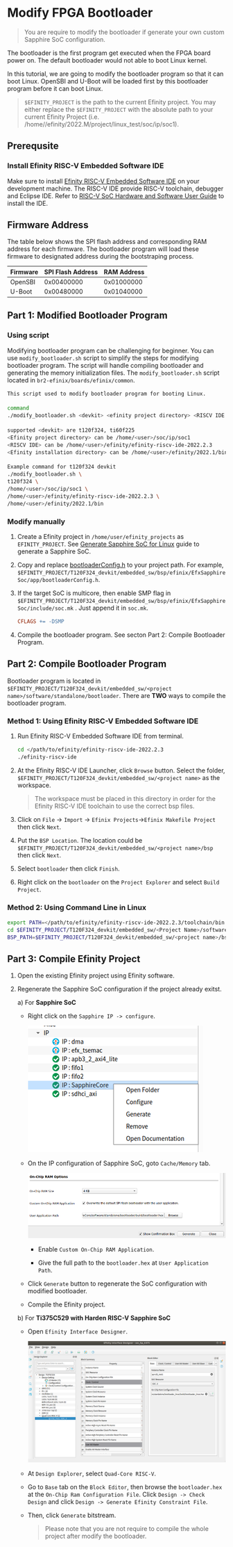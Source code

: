 # Modify FPGA Bootloader

> You are require to modify the bootloader if generate your own custom Sapphire SoC configuration.

The bootloader is the first program get executed when the FPGA board power on. The default bootloader would not able to boot Linux kernel. 

In this tutorial, we are going to modify the bootloader program so that it can boot Linux. OpenSBI and U-Boot will be loaded first by this bootloader program before it can boot Linux.

> `$EFINITY_PROJECT` is the path to the current Efinity project. You may either replace the `$EFINITY_PROJECT` with the absolute path to your current Efinity Project (i.e. /home/<username>/efinity/2022.M/project/linux_test/soc/ip/soc1).

## Prerequsite

### Install Efinity RISC-V Embedded Software IDE

Make sure to install [Efinity RISC-V Embedded Software IDE](https://www.efinixinc.com/support/ip/riscv-sdk.php) on your development machine. The RISC-V IDE provide RISC-V toolchain, debugger and Eclipse IDE. Refer to [RISC-V SoC Hardware and Software User Guide](https://www.efinixinc.com/support/docsdl.php?s=ef&pn=SAPPHIREUG) to install the IDE.

## Firmware Address

The table below shows the SPI flash address and corresponding RAM address for each firmware. The bootloader program will load these firmware to designated address during the bootstraping process.

| Firmware | SPI Flash Address | RAM Address |
| -------- | ----------------- | ----------- |
| OpenSBI  | 0x00400000        | 0x01000000  |
| U-Boot   | 0x00480000        | 0x01040000  |

## Part 1: Modified Bootloader Program

### Using script

Modifying bootloader program can be challenging for beginner. You can use `modify_bootloader.sh` script to simplify the steps for modifying bootloader program. The script will handle compiling bootloader and generating the memory initialization files. The `modify_bootloader.sh`  script located in `br2-efinix/boards/efinix/common`.

```bash
This script used to modify bootloader program for booting Linux.

command
./modify_bootloader.sh <devkit> <efinity project directory> <RISCV IDE directory> <Efinity installation directory>

supported <devkit> are t120f324, ti60f225
<Efinity project directory> can be /home/<user>/soc/ip/soc1
<RISCV IDE> can be /home/<user>/efinity/efinity-riscv-ide-2022.2.3
<Efinity installation directory> can be /home/<user>/efinity/2022.1/bin

Example command for t120f324 devkit
./modify_bootloader.sh \
t120f324 \
/home/<user>/soc/ip/soc1 \
/home/<user>/efinity/efinity-riscv-ide-2022.2.3 \
/home/<user>/efinity/2022.1/bin
```

### Modify manually

1. Create a Efinity project in `/home/user/efinity_projects` as `EFINITY_PROJECT`. See [Generate Sapphire SoC for Linux](generate_sapphire_soc_for_linux.md) guide to generate a Sapphire SoC.

2. Copy and replace [bootloaderConfig.h](board/efinix/common/bootloaderConfig.h) to your project path. For example, `$EFINITY_PROJECT/T120F324_devkit/embedded_sw/bsp/efinix/EfxSapphireSoc/app/bootloaderConfig.h`.

3. If the target SoC is multicore, then enable SMP flag in `$EFINITY_PROJECT/T120F324_devkit/embedded_sw/bsp/efinix/EfxSapphireSoc/include/soc.mk` . Just append it in `soc.mk`.
   
   ```makefile
   CFLAGS += -DSMP
   ```

4. Compile the bootloader program. See secton Part 2: Compile Bootloader Program.

## Part 2: Compile Bootloader Program

Bootloader program is located in `$EFINITY_PROJECT/T120F324_devkit/embedded_sw/<project name>/software/standalone/bootloader`. There are **TWO** ways to compile the bootloader program.

### Method 1: Using Efinity RISC-V Embedded Software IDE

1. Run Efinity RISC-V Embedded Software IDE from terminal.
   
   ```bash
   cd </path/to/efinity/efinity-riscv-ide-2022.2.3
   ./efinity-riscv-ide
   ```

2. At the Efinity RISC-V IDE Launcher, click `Browse` button. Select the folder, `$EFINITY_PROJECT/T120F324_devkit/embedded_sw/<project name>` as the workspace.
   
   > The workspace must be placed in this directory in order for the Efinity RISC-V IDE toolchain to use the correct bsp files.

3. Click on `File` -> `Import` -> `Efinix Projects`->`Efinix Makefile Project` then click `Next`.

4. Put the `BSP Location`. The location could be `$EFINITY_PROJECT/T120F324_devkit/embedded_sw/<project name>/bsp` then click `Next`.

5. Select `bootloader` then click `Finish`.

6. Right click on the `bootloader` on the `Project Explorer` and select `Build Project`.

### Method 2: Using Command Line in Linux

```bash
export PATH=</path/to/efinity/efinity-riscv-ide-2022.2.3/toolchain/bin:$PATH
cd $EFINITY_PROJECT/T120F324_devkit/embedded_sw/<Project Name>/software/standalone/bootloader
BSP_PATH=$EFINITY_PROJECT/T120F324_devkit/embedded_sw/<project name>/bsp/efinix/EfxSapphireSoc make
```

## Part 3: Compile Efinity Project

1. Open the existing Efinity project using Efinity software.

2. Regenerate the Sapphire SoC configuration if the project already exitst.
   
   a) For **Sapphire SoC**
   
   - Right click on the `Sapphire IP -> configure`.
     
     ![](img/sapphire_configure.png)
   
   - On the IP configuration of Sapphire SoC, goto `Cache/Memory` tab.
     
     ![](img/on-chip-ram.png)
     
     - Enable `Custom On-Chip RAM Application`.
     
     - Give the full path to the `bootloader.hex` at `User Application Path`.
   
   - Click `Generate` button to regenerate the SoC configuration with modified bootloader.
   
   - Compile the Efinity project.
   
   b) For **Ti375C529 with Harden RISC-V Sapphire SoC**
   
   - Open `Efinity Interface Designer`.
     
     ![](img/on-chip-ram-harden-soc.png)
   
   - At `Design Explorer`, select `Quad-Core RISC-V`.
   
   - Go to `Base` tab on the `Block Editor`, then browse the `bootloader.hex` at the `On-Chip Ram Configuration File`. Click `Design -> Check Design` and click `Design -> Generate Efinity Constraint File`.
   
   - Then, click `Generate` bitstream.
     
     > Please note that you are not require to compile the whole project after modify the bootloader.
